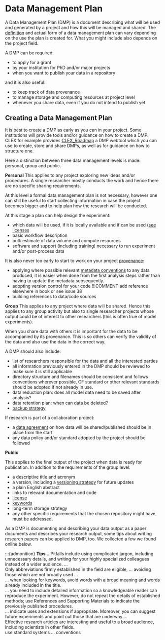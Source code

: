 # Data Management Plan

A Data Management Plan (DMP) is a document describing what will be used and generated by a project and how this will be managed and shared. The [definition](https://ardc.edu.au/resources/aboutdata/data-management-plans/) and actual form of a data management plan can vary depending on the use the plan is created for. What you might include also depends on the project field.

A DMP can be required:

* to apply for a grant
* by your institution for PhD and/or major projects
* when you want to publish your data in a repository

and it is also useful:

* to keep track of data provenance
* to manage storage and computing resources at project level
* whenever you share data, even if you do not intend to publish yet

## Creating a Data Management Plan

It is best to create a DMP as early as you can in your project. Some institutions will provide tools and/or guidance on how to create a DMP.
CLEX for example provides [CLEX_Roadmap](https://clex.dmponline.cloud.edu.au) a DMP webtool which you can use to create, store and share DMPs, as well as for guidance on how to structure one. 

Here a distinction between three data management levels is made: personal, group and public. 

**Personal**
 This applies to any project exploring new ideas and/or procedures. A single researcher mostly conducts the work and hence there are no specific sharing requirements.

At this level a formal data management plan is not necessary, however one can still be useful to start collecting information in case the project becomes bigger and to help plan how the research will be conducted.

At this stage a plan can help design the experiment:

* which data will be used, if it is locally available and if can be used ([see licenses](license.md)
* basic workflow description
* bulk estimate of data volume and compute resources
* software and support (including training) necessary to run experiment and/or post-process data

It is also never too early to start to work on your project [provenance](provenance.md):

* applying where possible relevant [metadata conventions](conventions.md) to any data produced, it is easier when done from the first analysis steps rather than having to update the metadata subsequently.
* adopting version control for your code  !!!COMMENT add reference elsewhere in book or see issue 38
* building references to data/code sources

**Group**
 This applies to any project where data will be shared. Hence this applies to any group activity but also to single researcher projects whose output could be of interest to other researchers (this is often true of model experiments).

When you share data with others it is important for the data to be accompanied by its provenance. This is so others can verify the validity of the data and also use the data in the correct way.

A DMP should also include:

* list of researchers responsible for the data and all the interested parties
* all information previously entered in the DMP should be reviewed to make sure it is still applicable
* directory structure and filenames should be consistent and follows conventions wherever possible, CF standard or other relevant standards should be adopted if not already in use.
* data reduction plan: does all model data need to be saved after analysis?
* data retention plan: when can data be deleted?
* [backup strategy](backup.md)

If research is part of a collaboration project:

* a [data agreement](collaboration-agreement.md) on how data will be shared/published should be in place from the start
* any data policy and/or standard adopted by the project should be followed

**Public**

 This applies to the final output of the project when data is ready for publication. In addition to the requirements of the group level:

* a descriptive title and acronym
* a version, including a [versioning strategy](../tech/versioning.md) for future updates
* a plain English abstract
* links to relevant documentation and code
* [license](license.md)
* [keywords](../tech/keywords.md)
* long-term storage strategy
* any other specific requirements that the chosen repository might have, must be addressed.

As a DMP is documenting and describing your data output as a paper documents and describes your research output, some tips about writing research papers can be applied to DMP, too. We collected a few we found online below.

:::{admonition} **Tips**
...Pitfalls include using complicated jargon, including unnecessary details, and writing for your highly specialized colleagues instead of a wider audience. ...<br>
Only abbreviations firmly established in the field are eligible, … avoiding those which are not broadly used ...<br>
… when looking for keywords, avoid words with a broad meaning and words already included in the title.<br>
… you need to include detailed information so a knowledgeable reader can reproduce the experiment. However, do not repeat the details of established methods; use References and Supporting Materials to indicate the previously published procedures.<br>
… indicate uses and extensions if appropriate. Moreover, you can suggest future experiments and point out those that are underway ...<br>
Effective research articles are interesting and useful to a broad audience, including scientists in other fields.<br>
use standard systems … conventions<br>
